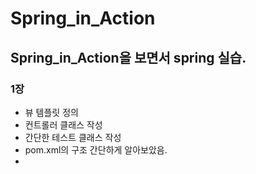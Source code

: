 # Spring_in_Action
## Spring_in_Action을 보면서 spring 실습.

### 1장
* 뷰 템플릿 정의
* 컨트롤러 클래스 작성
* 간단한 테스트 클래스 작성
* pom.xml의 구조 간단하게 알아보았음.
* 

